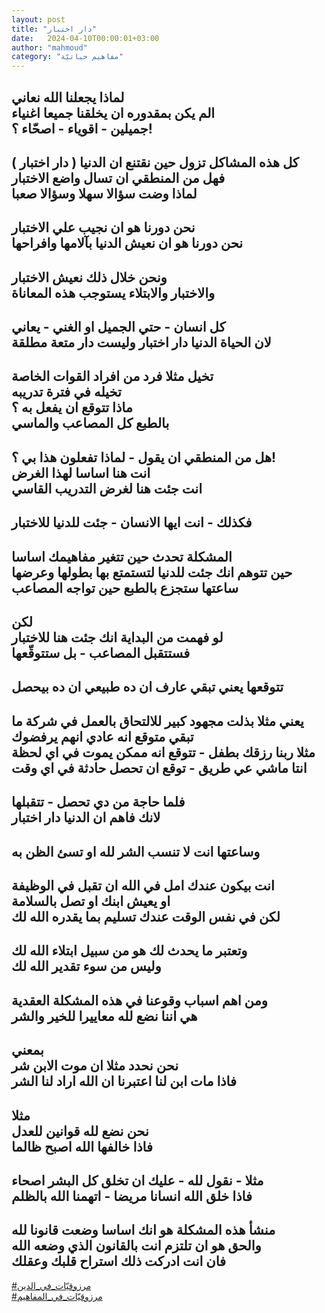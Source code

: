 ```yaml
---
layout: post
title: "دار اختبار"
date:   2024-04-10T00:00:01+03:00
author: "mahmoud"
category: "مفاهيم حياتيّة"
---
```



لماذا يجعلنا الله نعاني  
الم يكن بمقدوره ان يخلقنا جميعا اغنياء  
جميلين - اقوياء - اصحّاء ؟!  
-  
كل هذه المشاكل تزول حين نقتنع ان الدنيا ( دار
اختبار )  
فهل من المنطقي ان تسال واضع الاختبار  
لماذا وضت سؤالا سهلا وسؤالا صعبا  
-  
نحن دورنا هو ان نجيب علي الاختبار  
نحن دورنا هو ان نعيش الدنيا بآلامها وافراحها  
-  
ونحن خلال ذلك نعيش الاختبار  
والاختبار والابتلاء يستوجب هذه المعاناة  
-  
كل انسان - حتي الجميل او الغني - يعاني  
لان الحياة الدنيا دار اختبار وليست دار متعة
مطلقة  
-  
تخيل مثلا فرد من افراد القوات الخاصة  
تخيله في فترة تدريبه  
ماذا تتوقع ان يفعل به ؟  
بالطبع كل المصاعب والماسي  
-  
هل من المنطقي ان يقول - لماذا تفعلون هذا بي ؟!  
انت هنا اساسا لهذا الغرض  
انت جئت هنا لغرض التدريب القاسي  
-  
فكذلك - انت ايها الانسان - جئت للدنيا للاختبار  
-  
المشكلة تحدث حين تتغير مفاهيمك اساسا  
حين تتوهم انك جئت للدنيا لتستمتع بها بطولها
وعرضها  
ساعتها ستجزع بالطبع حين تواجه المصاعب  
-  
لكن  
لو فهمت من البداية انك جئت هنا للاختبار  
فستتقبل المصاعب - بل ستتوقّعها  
-  
تتوقعها يعني تبقي عارف ان ده طبيعي ان ده بيحصل  
-  
يعني مثلا بذلت مجهود كبير للالتحاق بالعمل في شركة
ما  
تبقي متوقع انه عادي انهم يرفضوك  
مثلا ربنا رزقك بطفل - تتوقع انه ممكن يموت في اي
لحظة  
انتا ماشي عي طريق - توقع ان تحصل حادثة في اي
وقت  
-  
فلما حاجة من دي تحصل - تتقبلها  
لانك فاهم ان الدنيا دار اختبار  
-  
وساعتها انت لا تنسب الشر لله او تسئ الظن به  
-  
انت بيكون عندك امل في الله ان تقبل في الوظيفة  
او يعيش ابنك او تصل بالسلامة  
لكن في نفس الوقت عندك تسليم بما يقدره الله لك  
-  
وتعتبر ما يحدث لك هو من سبيل ابتلاء الله لك  
وليس من سوء تقدير الله لك  
-  
ومن اهم اسباب وقوعنا في هذه المشكلة العقدية  
هي اننا نضع لله معاييرا للخير والشر  
-  
بمعني  
نحن نحدد مثلا ان موت الابن شر  
فاذا مات ابن لنا اعتبرنا ان الله اراد لنا الشر  
-  
مثلا  
نحن نضع لله قوانين للعدل  
فاذا خالفها الله اصبح ظالما  
-  
مثلا - نقول لله - عليك ان تخلق كل البشر اصحاء  
فاذا خلق الله انسانا مريضا - اتهمنا الله بالظلم  
-  
منشأ هذه المشكلة هو انك اساسا وضعت قانونا لله  
والحق هو ان تلتزم انت بالقانون الذي وضعه الله  
فان انت ادركت ذلك استراح قلبك وعقلك  
-  
[<u>\#مرزوقيّات\_في\_الدين</u>](https://www.facebook.com/hashtag/مرزوقيّات_في_الدين?source=feed_text)  
[<u>\#مرزوقيّات\_في\_المفاهيم</u>](https://www.facebook.com/hashtag/مرزوقيّات_في_المفاهيم?source=feed_text)
